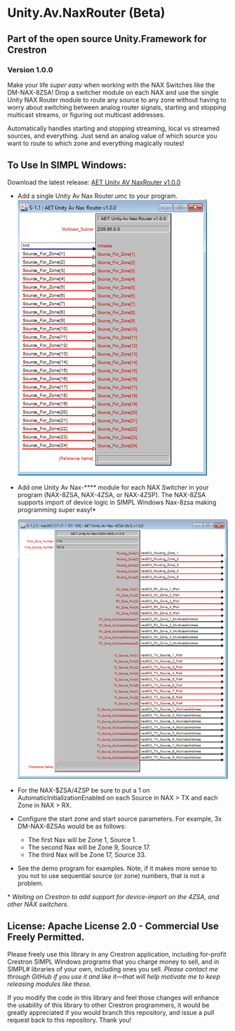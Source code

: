 # Unity.Av.NaxRouter (Beta)	
## Part of the open source Unity.Framework for Crestron
### Version 1.0.0
Make your life _super easy_ when working with the NAX Switches like the DM-NAX-8ZSA! Drop a switcher module on each NAX and use the single Unity NAX Router module to route any source to any zone without having to worry about switching between analog router signals, starting and stopping multicast streams, or figuring out multicast addresses. 

Automatically handles starting and stopping streaming, local vs streamed sources, and everything. Just send an analog value of which source you want to route to which zone and everything magically routes!


## To Use In SIMPL Windows:
Download the latest release: [AET Unity AV NaxRouter v1.0.0](https://github.com/tony722/Unity.Av.NaxRouter/releases/download/v1.0.0/Unity.Av.NaxRouter.Demo.1.0.0_compiled.zip)

* Add a single Unity Av Nax Router.umc to your program.
   ![image](https://github.com/tony722/Unity.Av.NaxRouter/blob/master/Documentation/NAX%20Router%20module.png?raw=true)
* Add one Unity Av Nax-****  module for each NAX Switcher in your program (NAX-8ZSA, NAX-4ZSA, or NAX-4ZSP). The NAX-8ZSA supports import of device logic in SIMPL Windows Nax-8zsa making programming super easy!*

   ![image](https://github.com/tony722/Unity.Av.NaxRouter/blob/master/Documentation/NAX%204ZSA%20module.png?raw=true)
* For the NAX-$ZSA/4ZSP be sure to put a 1 on AutomaticInitializationEnabled on each Source in NAX > TX and each Zone in NAX > RX.
* Configure the start zone and start source parameters. For example, 3x DM-NAX-8ZSAs would be as follows:
  * The first Nax will be Zone 1, Source 1. 
  * The second Nax will be Zone 9, Source 17.
  * The third Nax will be Zone 17, Source 33.
  
* See the demo program for examples. Note, if it makes more sense to you not to use sequential source (or zone) numbers, that is not a problem.

\* *Waiting on Crestron to add support for device-import on the 4ZSA, and other NAX switchers.*



## License: Apache License 2.0 - Commercial Use Freely Permitted.
 Please freely use this library in any Crestron application, including for-profit Crestron SIMPL Windows programs that you charge money to sell, and in SIMPL# libraries of your own, including ones you sell. _Please contact me through GitHub if you use it and like it—that will help motivate me to keep releasing modules like these._

 If you modify the code in this library and feel those changes will enhance the usability of this library to other Crestron programmers, it would be greatly appreciated if you would branch this repository, and issue a pull request back to this repository. Thank you!
